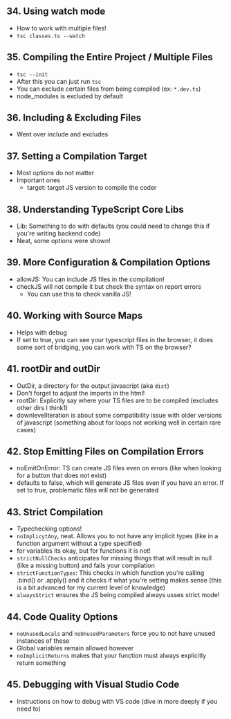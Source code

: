 ## 34. Using watch mode
- How to work with multiple files!
- `tsc classes.ts --watch`

## 35. Compiling the Entire Project / Multiple Files
- `tsc --init`
- After this you can just run `tsc`
- You can exclude certain files from being compiled (ex: `*.dev.ts`)
- node_modules is excluded by default

## 36. Including & Excluding Files
- Went over include and excludes

## 37. Setting a Compilation Target
- Most options do not matter
- Important ones
    - target: target JS version to compile the coder

## 38. Understanding TypeScript Core Libs
- Lib: Something to do with defaults (you could need to change this if you're writing backend code)
- Neat, some options were shown!

## 39. More Configuration & Compilation Options
- allowJS: You can include JS files in the compilation!
- checkJS will not compile it but check the syntax on report errors
    - You can use this to check vanilla JS!

## 40. Working with Source Maps
- Helps with debug 
- If set to true, you can see your typescript files in the browser, it does some sort of bridging, you can work with TS on the browser?

## 41. rootDir and outDir
- OutDir, a directory for the output javascript (aka `dist`)
- Don't forget to adjust the imports in the html! 
- rootDir: Explicitly say where your TS files are to be compiled (excludes other dirs I think1)
- downlevelIteration is about some compatibility issue with older versions of javascript (something about for loops not working well in certain rare cases)

## 42. Stop Emitting Files on Compilation Errors
- noEmitOnError: TS can create JS files even on errors (like when looking for a button that does not exist)
- defaults to false, which will generate JS files even if you have an error. If set to true, problematic files will not be generated

## 43. Strict Compilation
- Typechecking options!
- `noImplicytAny`, neat. Allows you to not have any implicit types (like in a function argument without a type specified)
- for variables its okay, but for functions it is not!
- `strictNullChecks` anticipates for missing things that will result in null (like a missing button) and fails your compilation
- `strictFunctionTypes`: This checks in which function you're calling .bind() or .apply() and it checks if what you're setting makes sense (this is a bit advanced for my current level of knowledge)
- `alwaysStrict` ensures the JS being compiled always usses strict mode!

## 44. Code Quality Options
- `noUnusedLocals` and `noUnusedParameters` force you to not have unused instances of these
- Global variables remain allowed however
- `noImplicitReturns` makes that your function must always explicitly return something 

## 45. Debugging with Visual Studio Code
- Instructions on how to debug with VS code (dive in more deeply if you need to)